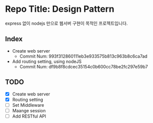# Repo Title: Design Pattern

express 없이 nodejs 만으로 웹서버 구현이 목적인 프로젝트입니다.

## Index

- Create web server
  - Commit Num: 993f312860111eb3e933575b813c963b8c6ca7ad
- Add routing setting, using nodeJS
  - Commit Num: df9b8f8cdcec35154c0b600cc78be2fc297e59b7

## TODO

- [x] Create web server
- [x] Routing setting
- [ ] Set Middleware
- [ ] Maange session
- [ ] Add RESTful API
